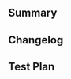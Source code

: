 <!--
Thanks for submitting a pull request! We appreciate you spending the time to work on these changes.
Please provide enough information so that others can review your pull request. The three fields below are mandatory.
-->

## Summary

<!--
Explain the **motivation** for making this change. What existing problem does the pull request solve?
-->

## Changelog

<!--
Help reviewers and the release process by writing your own changelog entry. See this project's CHANGELOG.md
for an example.
-->

## Test Plan

<!--
Demonstrate the code is solid. Example: Unit tests, screenshots from an app showing
the change in the module.
-->
